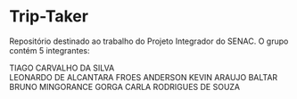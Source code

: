 # Trip-Taker
Repositório destinado ao trabalho do Projeto Integrador do SENAC. O grupo contém 5 integrantes:

TIAGO CARVALHO DA SILVA <br />
LEONARDO DE ALCANTARA FROES
ANDERSON KEVIN ARAUJO BALTAR
BRUNO MINGORANCE GORGA
CARLA RODRIGUES DE SOUZA

